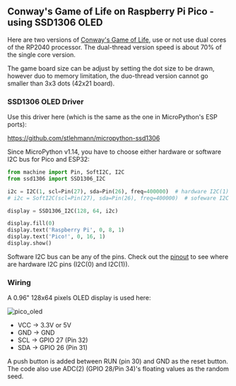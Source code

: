 ## Conway's Game of Life on Raspberry Pi Pico - using SSD1306 OLED

Here are two versions of [Conway's Game of Life](https://en.wikipedia.org/wiki/Conway%27s_Game_of_Life), use or not use dual cores of the RP2040 processor. The dual-thread version speed is about 70% of the single core version.

The game board size can be adjust by setting the dot size to be drawn, however duo to memory limitation, the duo-thread version cannot go smaller than 3x3 dots (42x21 board).

### SSD1306 OLED Driver

Use this driver here (which is the same as the one in MicroPython's ESP ports):

https://github.com/stlehmann/micropython-ssd1306

Since MicroPython v1.14, you have to choose either hardware or software I2C bus for Pico and ESP32:

```python
from machine import Pin, SoftI2C, I2C
from ssd1306 import SSD1306_I2C

i2c = I2C(1, scl=Pin(27), sda=Pin(26), freq=400000)  # hardware I2C(1)
# i2c = SoftI2C(scl=Pin(27), sda=Pin(26), freq=400000)  # sofeware I2C

display = SSD1306_I2C(128, 64, i2c)

display.fill(0)
display.text('Raspberry Pi', 0, 8, 1)
display.text('Pico!', 0, 16, 1)
display.show()

```

Software I2C bus can be any of the pins. Check out the [pinout](https://github.com/alankrantas/raspberrypi-pico-micropython-cookbook/blob/main/rpi-pico-pinout.jpg) to see where are hardware I2C pins (I2C(0) and I2C(1)).

### Wiring

A 0.96" 128x64 pixels OLED display is used here:

![pico_oled](https://user-images.githubusercontent.com/44191076/111094673-be48a880-8576-11eb-935b-a82cb6eca983.png)

* VCC -> 3.3V or 5V
* GND -> GND
* SCL -> GPIO 27 (Pin 32)
* SDA -> GPIO 26 (Pin 31)

A push button is added between RUN (pin 30) and GND as the reset button. The code also use ADC(2) (GPIO 28/Pin 34)'s floating values as the random seed.

